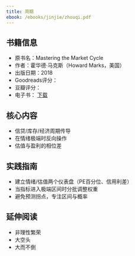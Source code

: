 ```yaml
---
title: 周期
ebook: /ebooks/jinjie/zhouqi.pdf
---
```

## 书籍信息
- 原书名：Mastering the Market Cycle
- 作者：霍华德·马克斯（Howard Marks，美国）
- 出版日期：2018
- Goodreads评分：
- 豆瓣评分：
- 电子书： [下载](/ebooks/jinjie/zhouqi.pdf)

## 核心内容
- 信贷/库存/经济周期传导
- 在情绪极端时反向操作
- 估值与盈利的相位差

## 实践指南
- 建立情绪/估值两个仪表盘（PE百分位、信用利差）
- 当指标进入极端区间时分批调整权重
- 避免预测拐点，专注区间与概率

## 延伸阅读
- 非理性繁荣
- 大空头
- 大而不倒
